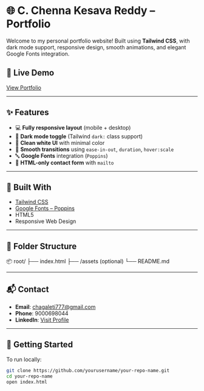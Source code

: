 # 🌐 C. Chenna Kesava Reddy – Portfolio

Welcome to my personal portfolio website! Built using **Tailwind CSS**, with dark mode support, responsive design, smooth animations, and elegant Google Fonts integration.

## 🔗 Live Demo

[View Portfolio](https://kesava123456-hue.github.io/internship/)

---

## ✨ Features

- 💻 **Fully responsive layout** (mobile + desktop)
- 🌙 **Dark mode toggle** (Tailwind `dark:` class support)
- 🎨 **Clean white UI** with minimal color
- 🧩 **Smooth transitions** using `ease-in-out`, `duration`, `hover:scale`
- 🔤 **Google Fonts** integration (`Poppins`)
- 📄 **HTML-only contact form** with `mailto`

---

## 🧱 Built With

- [Tailwind CSS](https://tailwindcss.com/)
- [Google Fonts – Poppins](https://fonts.google.com/specimen/Poppins)
- HTML5
- Responsive Web Design

---

## 📁 Folder Structure

📦 root/
├── index.html
├── /assets (optional)
└── README.md

---

## 📬 Contact

- **Email**: [chagaleti777@gmail.com](mailto:chagaleti777@gmail.com)
- **Phone**: 9000698044
- **LinkedIn**: [Visit Profile](https://www.linkedin.com)

---

## 🚀 Getting Started

To run locally:

```bash
git clone https://github.com/yourusername/your-repo-name.git
cd your-repo-name
open index.html

